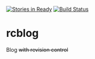 [![Stories in Ready](https://badge.waffle.io/sanchopanca/rcblog.png?label=ready&title=Issues%20that%20are%20ready%20to%20work%20on)](https://waffle.io/sanchopanca/rcblog)
[![Build Status](https://travis-ci.org/sanchopanca/rcblog.svg?branch=master)](https://travis-ci.org/sanchopanca/rcblog)
# rcblog
Blog ~~with revision control~~
